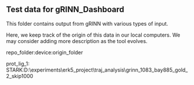 ## Test data for gRINN_Dashboard

This folder contains output from gRINN with various types of input.

Here, we keep track of the origin of this data in our local computers.
We may consider adding more description as the tool evolves.

repo_folder:device:origin_folder

prot_lig_1: STARK:D:\experiments\erk5_project\traj_analysis\grinn_1083_bay885_gold_2_skip1000